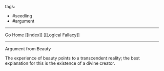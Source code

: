 tags:
- #seedling 
- #argument 
---

Go Home [[index]]
[[Logical Fallacy]]

---

Argument from Beauty
    
The experience of beauty points to a transcendent reality; the best explanation for this is the existence of a divine creator.